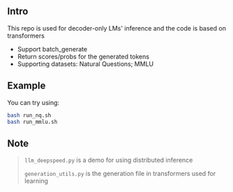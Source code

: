 ## Intro

This repo is used for decoder-only LMs' inference and the code is based on transformers

- Support batch_generate
- Return scores/probs for the generated tokens
- Supporting datasets: Natural Questions; MMLU

## Example

You can try using:

```bash
bash run_nq.sh
bash run_mmlu.sh
```

## Note



> `llm_deepspeed.py` is a demo for using distributed inference
>
> `generation_utils.py` is the generation file in transformers used for learning
